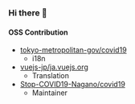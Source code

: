 ### Hi there 👋

<!--
**kikd/kikd** is a ✨ _special_ ✨ repository because its `README.md` (this file) appears on your GitHub profile.

Here are some ideas to get you started:

- 🔭 I’m currently working on ...
- 🌱 I’m currently learning ...
- 👯 I’m looking to collaborate on ...
- 🤔 I’m looking for help with ...
- 💬 Ask me about ...
- 📫 How to reach me: ...
- 😄 Pronouns: ...
- ⚡ Fun fact: ...
-->
#### OSS Contribution
* [tokyo-metropolitan-gov/covid19](https://github.com/tokyo-metropolitan-gov/covid19)  
  * i18n
* [vuejs-jp/ja.vuejs.org](https://github.com/vuejs-jp/ja.vuejs.org)  
  * Translation
* [Stop-COVID19-Nagano/covid19](https://github.com/Stop-COVID19-Nagano/covid19)  
  * Maintainer



<!--
もうちょっと充実させたいね・。・
-->
